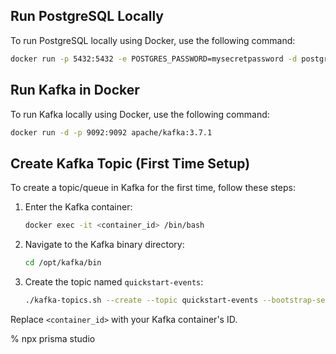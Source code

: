 ## Run PostgreSQL Locally

To run PostgreSQL locally using Docker, use the following command:

```bash
docker run -p 5432:5432 -e POSTGRES_PASSWORD=mysecretpassword -d postgres
```

## Run Kafka in Docker

To run Kafka locally using Docker, use the following command:

```bash
docker run -d -p 9092:9092 apache/kafka:3.7.1
```

## Create Kafka Topic (First Time Setup)

To create a topic/queue in Kafka for the first time, follow these steps:

1. Enter the Kafka container:

   ```bash
   docker exec -it <container_id> /bin/bash
   ```

2. Navigate to the Kafka binary directory:

   ```bash
   cd /opt/kafka/bin
   ```

3. Create the topic named `quickstart-events`:

   ```bash
   ./kafka-topics.sh --create --topic quickstart-events --bootstrap-server localhost:9092
   ```

Replace `<container_id>` with your Kafka container's ID.

% npx prisma studio

```

```

